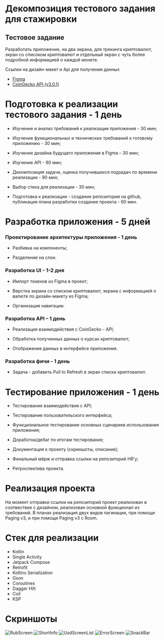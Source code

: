 # **Декомпозиция тестового задания для стажировки**
## Тестовое задание
Разработать приложение, на два экрана, для трекинга криптовалют, экран со списоком криптовалют и отдельный экран с чуть более подробной информацией о каждой монете.

Ссылки на дизайн-макет и Api для получения данных
- [Figma](https://www.figma.com/design/jq1CJfQRYSjIGiGZmabeaV/MobileUp-Trainee-Test-Task)
- [CoinGecko API (v3.0.1)](https://docs.coingecko.com/v3.0.1/reference/endpoint-overview)
  
# **Подготовка к реализации тестового задания - 1 день**

- Изучение и анализ требований к реализации приложения - 30 мин; 

- Изучение функциональных и технических требований к готовому приложению - 30 мин; 

- Изучение дизайна будущего приложения в Figma – 30 мин; 

- Изучение API - 90 мин; 

- Декомпозиция задачи, оценка получившихся подзадач по времени реализации - 90 мин; 

- Выбор стека для реализации - 30 мин; 

- Подготовка к реализации - создание репозитория  на github, публикация плана разработки создание проекта - 60 мин. 

# **Разработка приложения - 5 дней**  

### **Проектирование архитектуры приложения - 1 день** 

  - Разбивка на компоненты;

  - Разделение на слои.


### **Разработка UI  - 1-2 дня**

  - Импорт токенов из Figma в проект; 

  - Верстка экрана со списком криптовалют, экрана с информацией о валюте по дизайн-макету из Figma; 

  - Организация навигации. 

 

### **Разработка  API – 1 день** 

- Реализация взаимодействия c CoinGecko -  API; 

- Обработка полученных данных о курсах криптовалют; 

- Отображение данных в интерфейсе приложения. 

### **Разработка фичи - 1 день** 

- Задача - добавить Pull to Refresh в экран списка криптовалют. 

 

# **Тестирование приложения  - 1 день** 

- Тестирование взаимодействия с API; 

- Тестирование пользовательского интерфейса; 

- Функциональное тестирование основных сценариев использования приложения; 

- Доработка/дебаг по итогам тестирования; 

- Документация к проекту (скриншоты, описание); 

- Финальный мёрж и отправка ссылки на репозиторий HR’у; 

- Ретроспектива проекта.

# **Реализация проекта**
На момент отправки ссылки на репозиторий проект реализован в соотвествие с дизайном, реализован основной функционал из требований.
В планах реализация двух видов пагинации, при помощи Paging v3, и при помощи Paging v3 c Room.
# **Стек для реализации**
- Kotlin
- Single Activity
- Jetpack Compose
- Retrofit
- Kotlinx Serialization
- Gson
- Coroutines
- Dagger Hilt
- Coil
- KSP

# **Скриншоты**
![RubScreen](https://github.com/user-attachments/assets/fee52ded-3b50-4a69-bd82-2dba18f826f7)
![ShortInfo](https://github.com/user-attachments/assets/cf0d6685-b628-4450-a46a-0f037d6088af)
![UsdScreenList](https://github.com/user-attachments/assets/bde2250c-6801-4e91-aa0f-4a9e8aad8008)
![ErrorScreen](https://github.com/user-attachments/assets/36affa18-67e6-4dbb-a070-ddddf50a77e9)
![SnackBar](https://github.com/user-attachments/assets/26f2cd5c-249e-4bf5-94ee-43dfe87331e1)


  
  
